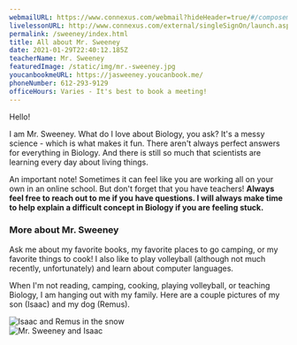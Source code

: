 ```yaml
---
webmailURL: https://www.connexus.com/webmail?hideHeader=true/#/composemessage?idWebuser=2786770
livelessonURL: http://www.connexus.com/external/singleSignOn/launch.aspx?staticId=liveLesson&url-path=jasweeney&domain=ww3.livelesson.com
permalink: /sweeney/index.html
title: All about Mr. Sweeney
date: 2021-01-29T22:40:12.185Z
teacherName: Mr. Sweeney
featuredImage: /static/img/mr.-sweeney.jpg
youcanbookmeURL: https://jasweeney.youcanbook.me/
phoneNumber: 612-293-9129
officeHours: Varies - It's best to book a meeting!
---
```

Hello!

I am Mr. Sweeney. What do I love about Biology, you ask? It's a messy science - which is what makes it fun. There aren't always perfect answers for everything in Biology. And there is still so much that scientists are learning every day about living things.

An important note! Sometimes it can feel like you are working all on your own in an online school. But don't forget that you have teachers! **Always feel free to reach out to me if you have questions. I will always make time to help explain a difficult concept in Biology if you are feeling stuck.**

### More about Mr. Sweeney

Ask me about my favorite books, my favorite places to go camping, or my favorite things to cook! I also like to play volleyball (although not much recently, unfortunately) and learn about computer languages. 

When I'm not reading, camping, cooking, playing volleyball, or teaching Biology, I am hanging out with my family. Here are a couple pictures of my son (Isaac) and my dog (Remus).

![Isaac and Remus in the snow](https://lh3.googleusercontent.com/pw/ACtC-3cPn_4WPhv2yLBCNaWsdFUMz-d5jTVFJzTWsXVB3U9eX2Pae1xd_7MLqCXBh5TcUNO-haJxysPPyofuPfGjqVl9RNe7-mgwR0nLijLuLc4q5WxyYXGbkpcsyKK8325J8RMenR-d8DVffTO_uceehQdy=w834-h625-no)
<br>
![Mr. Sweeney and Isaac](https://lh3.googleusercontent.com/pw/ACtC-3cUzpg9MiFRTVZGkCD-6QAPhzF2ep8vYMyuCnhmSDnz5ilMGMaOZYoL1i9yOHkrGhXNfmZUzBUz1fYBqwLox_d0OXfwXaGQeIOpZux4l6jVjHknWydppdt8qJxn2Jfbfs_CEoKh5TUfcpeQgalZMFN_=w834-h625-no)